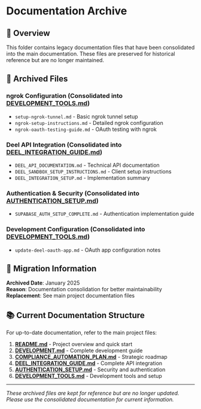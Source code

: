 # Documentation Archive

## 📁 Overview

This folder contains legacy documentation files that have been consolidated into the main documentation. These files are preserved for historical reference but are no longer maintained.

## 📄 Archived Files

### ngrok Configuration (Consolidated into [DEVELOPMENT_TOOLS.md](../../DEVELOPMENT_TOOLS.md))
- `setup-ngrok-tunnel.md` - Basic ngrok tunnel setup
- `ngrok-setup-instructions.md` - Detailed ngrok configuration
- `ngrok-oauth-testing-guide.md` - OAuth testing with ngrok

### Deel API Integration (Consolidated into [DEEL_INTEGRATION_GUIDE.md](../../DEEL_INTEGRATION_GUIDE.md))
- `DEEL_API_DOCUMENTATION.md` - Technical API documentation
- `DEEL_SANDBOX_SETUP_INSTRUCTIONS.md` - Client setup instructions
- `DEEL_INTEGRATION_SETUP.md` - Implementation summary

### Authentication & Security (Consolidated into [AUTHENTICATION_SETUP.md](../../AUTHENTICATION_SETUP.md))
- `SUPABASE_AUTH_SETUP_COMPLETE.md` - Authentication implementation guide

### Development Configuration (Consolidated into [DEVELOPMENT_TOOLS.md](../../DEVELOPMENT_TOOLS.md))
- `update-deel-oauth-app.md` - OAuth app configuration notes

## 🔄 Migration Information

**Archived Date**: January 2025  
**Reason**: Documentation consolidation for better maintainability  
**Replacement**: See main project documentation files  

## 📚 Current Documentation Structure

For up-to-date documentation, refer to the main project files:

1. **[README.md](../../README.md)** - Project overview and quick start
2. **[DEVELOPMENT.md](../../DEVELOPMENT.md)** - Complete development guide
3. **[COMPLIANCE_AUTOMATION_PLAN.md](../../COMPLIANCE_AUTOMATION_PLAN.md)** - Strategic roadmap
4. **[DEEL_INTEGRATION_GUIDE.md](../../DEEL_INTEGRATION_GUIDE.md)** - Complete API integration
5. **[AUTHENTICATION_SETUP.md](../../AUTHENTICATION_SETUP.md)** - Security and authentication
6. **[DEVELOPMENT_TOOLS.md](../../DEVELOPMENT_TOOLS.md)** - Development tools and setup

---

*These archived files are kept for reference but are no longer updated. Please use the consolidated documentation for current information.*